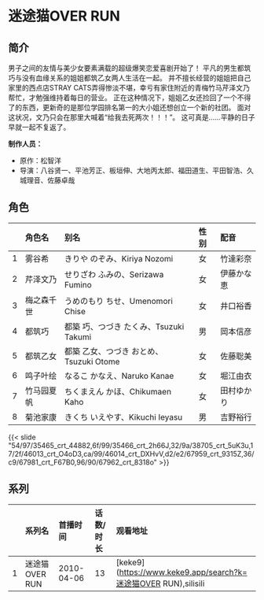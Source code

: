 # 迷途猫OVER RUN


## 简介

男子之间的友情与美少女要素满载的超级爆笑恋爱喜剧开始了！
平凡的男生都筑巧与没有血缘关系的姐姐都筑乙女两人生活在一起。
并不擅长经营的姐姐把自己家里的西点店STRAY CATS弄得惨淡不堪，幸亏有家住附近的青梅竹马芹泽文乃帮忙，才勉强维持着每日的营业。
正在这种情况下，姐姐乙女还捡回了一个不得了的东西，更新奇的是那位学园排名第一的大小姐还想创立一个新的社团。
面对这状况，文乃只会在那里大喊着“给我去死两次！！！”。
这可真是……平静的日子早就一起不复返了。

**制作人员：**
- 原作：松智洋
- 导演：八谷贤一、平池芳正、板垣伸、大地丙太郎、福田道生、平田智浩、久城理音、佐藤卓哉

## 角色

|     |   角色名   |   别名  | 性别 |  配音  |
|:--- |:------  |:----      |:---  |:--   |
| 1 | 雾谷希 | きりや のぞみ、Kiriya Nozomi | 女 | 竹達彩奈 |
| 2 | 芹泽文乃 | せりざわ ふみの、Serizawa Fumino | 女 | 伊藤かな恵 |
| 3 | 梅之森千世 | うめのもり ちせ、Umenomori Chise | 女 | 井口裕香 |
| 4 | 都筑巧 | 都築 巧、つづき たくみ、Tsuzuki Takumi | 男 | 岡本信彦 |
| 5 | 都筑乙女 | 都築 乙女、つづき おとめ、Tsuzuki Otome | 女 | 佐藤聡美 |
| 6 | 鸣子叶绘 | なるこ かなえ、Naruko Kanae | 女 | 堀江由衣 |
| 7 | 竹马园夏帆 | ちくまえん かほ、Chikumaen Kaho | 女 | 田村ゆかり |
| 8 | 菊池家康 | きくち いえやす、Kikuchi Ieyasu | 男 | 吉野裕行 |

{{< slide "54/97/35465_crt_44882,6f/99/35466_crt_2h66J,32/9a/38705_crt_5uK3u,17/2f/46013_crt_O4oD3,ca/99/46014_crt_DXHvV,d2/e2/67959_crt_9315Z,36/c9/67981_crt_F67B0,96/90/67962_crt_8318o" >}}

## 系列

|     |   系列名   |   首播时间  | 话数/时长  | 观看地址 |
|:---  |:------    |:----      |:---       |:---  |
| 1 | 迷途猫OVER RUN | 2010-04-06 | 13 | [keke9](https://www.keke9.app/search?k=迷途猫OVER RUN),silisili |



